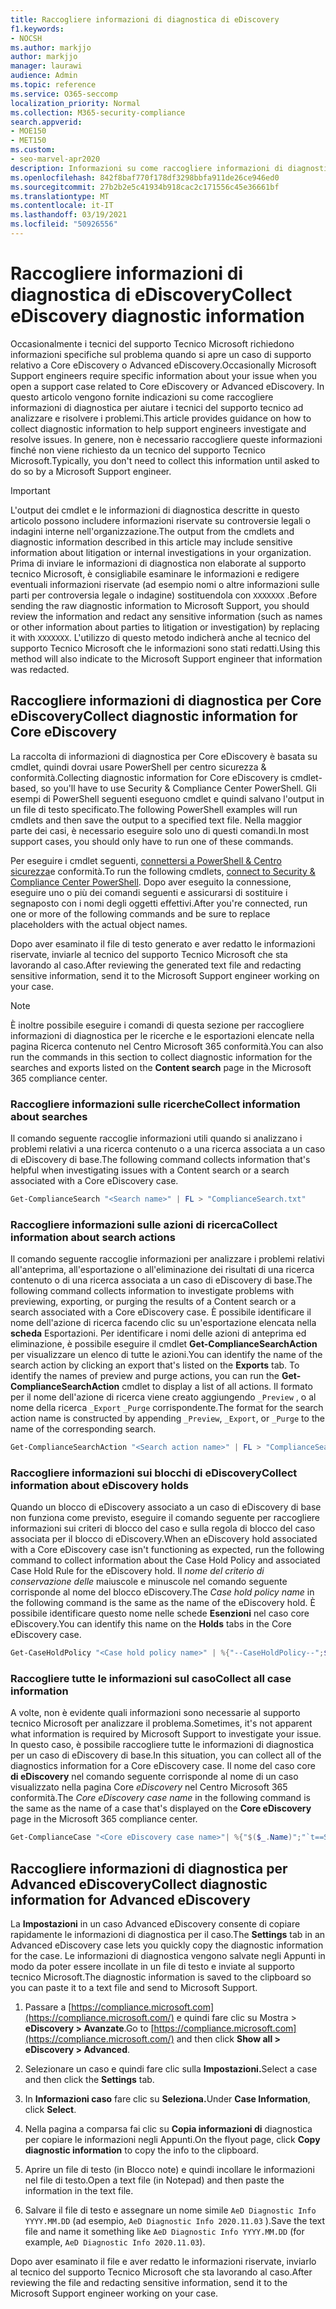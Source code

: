 ```yaml
---
title: Raccogliere informazioni di diagnostica di eDiscovery
f1.keywords:
- NOCSH
ms.author: markjjo
author: markjjo
manager: laurawi
audience: Admin
ms.topic: reference
ms.service: O365-seccomp
localization_priority: Normal
ms.collection: M365-security-compliance
search.appverid:
- MOE150
- MET150
ms.custom:
- seo-marvel-apr2020
description: Informazioni su come raccogliere informazioni di diagnostica di eDiscovery per un caso di supporto Microsoft.
ms.openlocfilehash: 842f8baf770f178df3298bbfa911de26ce946ed0
ms.sourcegitcommit: 27b2b2e5c41934b918cac2c171556c45e36661bf
ms.translationtype: MT
ms.contentlocale: it-IT
ms.lasthandoff: 03/19/2021
ms.locfileid: "50926556"
---
```

# <a name="collect-ediscovery-diagnostic-information"></a><span data-ttu-id="f90a6-103">Raccogliere informazioni di diagnostica di eDiscovery</span><span class="sxs-lookup"><span data-stu-id="f90a6-103">Collect eDiscovery diagnostic information</span></span>

<span data-ttu-id="f90a6-104">Occasionalmente i tecnici del supporto Tecnico Microsoft richiedono informazioni specifiche sul problema quando si apre un caso di supporto relativo a Core eDiscovery o Advanced eDiscovery.</span><span class="sxs-lookup"><span data-stu-id="f90a6-104">Occasionally Microsoft Support engineers require specific information about your issue when you open a support case related to Core eDiscovery or Advanced eDiscovery.</span></span> <span data-ttu-id="f90a6-105">In questo articolo vengono fornite indicazioni su come raccogliere informazioni di diagnostica per aiutare i tecnici del supporto tecnico ad analizzare e risolvere i problemi.</span><span class="sxs-lookup"><span data-stu-id="f90a6-105">This article provides guidance on how to collect diagnostic information to help support engineers investigate and resolve issues.</span></span> <span data-ttu-id="f90a6-106">In genere, non è necessario raccogliere queste informazioni finché non viene richiesto da un tecnico del supporto Tecnico Microsoft.</span><span class="sxs-lookup"><span data-stu-id="f90a6-106">Typically, you don't need to collect this information until asked to do so by a Microsoft Support engineer.</span></span>

> [!IMPORTANT]
> <span data-ttu-id="f90a6-107">L'output dei cmdlet e le informazioni di diagnostica descritte in questo articolo possono includere informazioni riservate su controversie legali o indagini interne nell'organizzazione.</span><span class="sxs-lookup"><span data-stu-id="f90a6-107">The output from the cmdlets and diagnostic information described in this article may include sensitive information about litigation or internal investigations in your organization.</span></span> <span data-ttu-id="f90a6-108">Prima di inviare le informazioni di diagnostica non elaborate al supporto tecnico Microsoft, è consigliabile esaminare le informazioni e redigere eventuali informazioni riservate (ad esempio nomi o altre informazioni sulle parti per controversia legale o indagine) sostituendola con `XXXXXXX` .</span><span class="sxs-lookup"><span data-stu-id="f90a6-108">Before sending the raw diagnostic information to Microsoft Support, you should review the information and redact any sensitive information (such as names or other information about parties to litigation or investigation) by replacing it with `XXXXXXX`.</span></span> <span data-ttu-id="f90a6-109">L'utilizzo di questo metodo indicherà anche al tecnico del supporto Tecnico Microsoft che le informazioni sono stati redatti.</span><span class="sxs-lookup"><span data-stu-id="f90a6-109">Using this method will also indicate to the Microsoft Support engineer that information was redacted.</span></span>

## <a name="collect-diagnostic-information-for-core-ediscovery"></a><span data-ttu-id="f90a6-110">Raccogliere informazioni di diagnostica per Core eDiscovery</span><span class="sxs-lookup"><span data-stu-id="f90a6-110">Collect diagnostic information for Core eDiscovery</span></span>

<span data-ttu-id="f90a6-111">La raccolta di informazioni di diagnostica per Core eDiscovery è basata su cmdlet, quindi dovrai usare PowerShell per centro sicurezza & conformità.</span><span class="sxs-lookup"><span data-stu-id="f90a6-111">Collecting diagnostic information for Core eDiscovery is cmdlet-based, so you'll have to use Security & Compliance Center PowerShell.</span></span> <span data-ttu-id="f90a6-112">Gli esempi di PowerShell seguenti eseguono cmdlet e quindi salvano l'output in un file di testo specificato.</span><span class="sxs-lookup"><span data-stu-id="f90a6-112">The following PowerShell examples will run cmdlets and then save the output to a specified text file.</span></span> <span data-ttu-id="f90a6-113">Nella maggior parte dei casi, è necessario eseguire solo uno di questi comandi.</span><span class="sxs-lookup"><span data-stu-id="f90a6-113">In most support cases, you should only have to run one of these commands.</span></span>

<span data-ttu-id="f90a6-114">Per eseguire i cmdlet seguenti, [connettersi a PowerShell </span> & Centro sicurezza](/powershell/exchange/connect-to-scc-powershell)e conformità.</span><span class="sxs-lookup"><span data-stu-id="f90a6-114">To run the following cmdlets, [connect to Security & Compliance Center PowerShell</span>](/powershell/exchange/connect-to-scc-powershell).</span></span> <span data-ttu-id="f90a6-115">Dopo aver eseguito la connessione, eseguire uno o più dei comandi seguenti e assicurarsi di sostituire i segnaposto con i nomi degli oggetti effettivi.</span><span class="sxs-lookup"><span data-stu-id="f90a6-115">After you're connected, run one or more of the following commands and be sure to replace placeholders with the actual object names.</span></span>

<span data-ttu-id="f90a6-116">Dopo aver esaminato il file di testo generato e aver redatto le informazioni riservate, inviarle al tecnico del supporto Tecnico Microsoft che sta lavorando al caso.</span><span class="sxs-lookup"><span data-stu-id="f90a6-116">After reviewing the generated text file and redacting sensitive information, send it to the Microsoft Support engineer working on your case.</span></span>

> [!NOTE]
> <span data-ttu-id="f90a6-117">È inoltre possibile eseguire i comandi di questa sezione per raccogliere  informazioni di diagnostica per le ricerche e le esportazioni elencate nella pagina Ricerca contenuto nel Centro Microsoft 365 conformità.</span><span class="sxs-lookup"><span data-stu-id="f90a6-117">You can also run the commands in this section to collect diagnostic information for the searches and exports listed on the **Content search** page in the Microsoft 365 compliance center.</span></span>

### <a name="collect-information-about-searches"></a><span data-ttu-id="f90a6-118">Raccogliere informazioni sulle ricerche</span><span class="sxs-lookup"><span data-stu-id="f90a6-118">Collect information about searches</span></span>

<span data-ttu-id="f90a6-119">Il comando seguente raccoglie informazioni utili quando si analizzano i problemi relativi a una ricerca contenuto o a una ricerca associata a un caso di eDiscovery di base.</span><span class="sxs-lookup"><span data-stu-id="f90a6-119">The following command collects information that's helpful when investigating issues with a Content search or a search associated with a Core eDiscovery case.</span></span>

```powershell
Get-ComplianceSearch "<Search name>" | FL > "ComplianceSearch.txt"
```

### <a name="collect-information-about-search-actions"></a><span data-ttu-id="f90a6-120">Raccogliere informazioni sulle azioni di ricerca</span><span class="sxs-lookup"><span data-stu-id="f90a6-120">Collect information about search actions</span></span>

<span data-ttu-id="f90a6-121">Il comando seguente raccoglie informazioni per analizzare i problemi relativi all'anteprima, all'esportazione o all'eliminazione dei risultati di una ricerca contenuto o di una ricerca associata a un caso di eDiscovery di base.</span><span class="sxs-lookup"><span data-stu-id="f90a6-121">The following command collects information to investigate problems with previewing, exporting, or purging the results of a Content search or a search associated with a Core eDiscovery case.</span></span> <span data-ttu-id="f90a6-122">È possibile identificare il nome dell'azione di ricerca facendo clic su un'esportazione elencata nella **scheda** Esportazioni. Per identificare i nomi delle azioni di anteprima ed eliminazione, è possibile eseguire il cmdlet **Get-ComplianceSearchAction** per visualizzare un elenco di tutte le azioni.</span><span class="sxs-lookup"><span data-stu-id="f90a6-122">You can identify the name of the search action by clicking an export that's listed on the **Exports** tab. To identify the names of preview and purge actions, you can run the **Get-ComplianceSearchAction** cmdlet to display a list of all actions.</span></span> <span data-ttu-id="f90a6-123">Il formato per il nome dell'azione di ricerca viene creato aggiungendo `_Preview` , o al nome della ricerca `_Export` `_Purge` corrispondente.</span><span class="sxs-lookup"><span data-stu-id="f90a6-123">The format for the search action name is constructed by appending `_Preview`, `_Export`, or `_Purge` to the name of the corresponding search.</span></span>

```powershell
Get-ComplianceSearchAction "<Search action name>" | FL > "ComplianceSearchAction.txt"
```

### <a name="collect-information-about-ediscovery-holds"></a><span data-ttu-id="f90a6-124">Raccogliere informazioni sui blocchi di eDiscovery</span><span class="sxs-lookup"><span data-stu-id="f90a6-124">Collect information about eDiscovery holds</span></span>

<span data-ttu-id="f90a6-125">Quando un blocco di eDiscovery associato a un caso di eDiscovery di base non funziona come previsto, eseguire il comando seguente per raccogliere informazioni sui criteri di blocco del caso e sulla regola di blocco del caso associata per il blocco di eDiscovery.</span><span class="sxs-lookup"><span data-stu-id="f90a6-125">When an eDiscovery hold associated with a Core eDiscovery case isn't functioning as expected, run the following command to collect information about the Case Hold Policy and associated Case Hold Rule for the eDiscovery hold.</span></span> <span data-ttu-id="f90a6-126">Il *nome del criterio di conservazione delle* maiuscole e minuscole nel comando seguente corrisponde al nome del blocco eDiscovery.</span><span class="sxs-lookup"><span data-stu-id="f90a6-126">The *Case hold policy name* in the following command is the same as the name of the eDiscovery hold.</span></span> <span data-ttu-id="f90a6-127">È possibile identificare questo nome nelle schede **Esenzioni** nel caso core eDiscovery.</span><span class="sxs-lookup"><span data-stu-id="f90a6-127">You can identify this name on the **Holds** tabs in the Core eDiscovery case.</span></span>

```powershell
Get-CaseHoldPolicy "<Case hold policy name>" | %{"--CaseHoldPolicy--";$_|FL;"--CaseHoldRule--";Get-CaseHoldRule -Policy $_.Name | FL} > "eDiscoveryCaseHold.txt"
```

### <a name="collect-all-case-information"></a><span data-ttu-id="f90a6-128">Raccogliere tutte le informazioni sul caso</span><span class="sxs-lookup"><span data-stu-id="f90a6-128">Collect all case information</span></span>

<span data-ttu-id="f90a6-129">A volte, non è evidente quali informazioni sono necessarie al supporto tecnico Microsoft per analizzare il problema.</span><span class="sxs-lookup"><span data-stu-id="f90a6-129">Sometimes, it's not apparent what information is required by Microsoft Support to investigate your issue.</span></span> <span data-ttu-id="f90a6-130">In questo caso, è possibile raccogliere tutte le informazioni di diagnostica per un caso di eDiscovery di base.</span><span class="sxs-lookup"><span data-stu-id="f90a6-130">In this situation, you can collect all of the diagnostics information for a Core eDiscovery case.</span></span> <span data-ttu-id="f90a6-131">Il nome del caso core **di eDiscovery** nel comando seguente corrisponde al nome di un caso visualizzato nella pagina Core *eDiscovery* nel Centro Microsoft 365 conformità.</span><span class="sxs-lookup"><span data-stu-id="f90a6-131">The *Core eDiscovery case name* in the following command is the same as the name of a case that's displayed on the **Core eDiscovery** page in the Microsoft 365 compliance center.</span></span>

```powershell
Get-ComplianceCase "<Core eDiscovery case name>"| %{"$($_.Name)";"`t==Searches==";Get-ComplianceSearch -Case $_.Name | FL;"`t==Search Actions==";Get-ComplianceSearchAction -Case $_.Name |FL;"`t==Holds==";Get-CaseHoldPolicy -Case $_.Name | %{$_|FL;"`t`t ==$($_.Name) Rules==";Get-CaseHoldRule -Policy $_.Name | FL}} > "eDiscoveryCase.txt"
```

## <a name="collect-diagnostic-information-for-advanced-ediscovery"></a><span data-ttu-id="f90a6-132">Raccogliere informazioni di diagnostica per Advanced eDiscovery</span><span class="sxs-lookup"><span data-stu-id="f90a6-132">Collect diagnostic information for Advanced eDiscovery</span></span>

<span data-ttu-id="f90a6-133">La **Impostazioni** in un caso Advanced eDiscovery consente di copiare rapidamente le informazioni di diagnostica per il caso.</span><span class="sxs-lookup"><span data-stu-id="f90a6-133">The **Settings** tab in an Advanced eDiscovery case lets you quickly copy the diagnostic information for the case.</span></span> <span data-ttu-id="f90a6-134">Le informazioni di diagnostica vengono salvate negli Appunti in modo da poter essere incollate in un file di testo e inviate al supporto tecnico Microsoft.</span><span class="sxs-lookup"><span data-stu-id="f90a6-134">The diagnostic information is saved to the clipboard so you can paste it to a text file and send to Microsoft Support.</span></span>

1. <span data-ttu-id="f90a6-135">Passare a [https://compliance.microsoft.com](https://compliance.microsoft.com/) e quindi fare clic su Mostra > **eDiscovery > Avanzate**.</span><span class="sxs-lookup"><span data-stu-id="f90a6-135">Go to [https://compliance.microsoft.com](https://compliance.microsoft.com/) and then click **Show all > eDiscovery > Advanced**.</span></span>

2. <span data-ttu-id="f90a6-136">Selezionare un caso e quindi fare clic sulla **Impostazioni.**</span><span class="sxs-lookup"><span data-stu-id="f90a6-136">Select a case and then click the **Settings** tab.</span></span>

3. <span data-ttu-id="f90a6-137">In **Informazioni caso** fare clic su **Seleziona.**</span><span class="sxs-lookup"><span data-stu-id="f90a6-137">Under **Case Information**, click **Select**.</span></span>

4. <span data-ttu-id="f90a6-138">Nella pagina a comparsa fai clic su **Copia informazioni di** diagnostica per copiare le informazioni negli Appunti.</span><span class="sxs-lookup"><span data-stu-id="f90a6-138">On the flyout page, click **Copy diagnostic information** to copy the info to the clipboard.</span></span>

5. <span data-ttu-id="f90a6-139">Aprire un file di testo (in Blocco note) e quindi incollare le informazioni nel file di testo.</span><span class="sxs-lookup"><span data-stu-id="f90a6-139">Open a text file (in Notepad) and then paste the information in the text file.</span></span>

6. <span data-ttu-id="f90a6-140">Salvare il file di testo e assegnare un nome simile `AeD Diagnostic Info YYYY.MM.DD` (ad esempio, `AeD Diagnostic Info 2020.11.03` ).</span><span class="sxs-lookup"><span data-stu-id="f90a6-140">Save the text file and name it something like `AeD Diagnostic Info YYYY.MM.DD` (for example, `AeD Diagnostic Info 2020.11.03`).</span></span>

<span data-ttu-id="f90a6-141">Dopo aver esaminato il file e aver redatto le informazioni riservate, inviarlo al tecnico del supporto Tecnico Microsoft che sta lavorando al caso.</span><span class="sxs-lookup"><span data-stu-id="f90a6-141">After reviewing the file and redacting sensitive information, send it to the Microsoft Support engineer working on your case.</span></span>